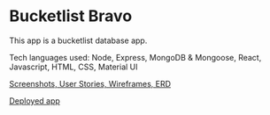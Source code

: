 # Bucketlist Bravo


This app is a bucketlist database app.

Tech languages used:
Node,
Express,
MongoDB & Mongoose,
React,
Javascript,
HTML,
CSS,
Material UI

[Screenshots, User Stories, Wireframes, ERD](https://trello.com/invite/b/UPi9P4os/3b6dc5d939cb25099621f3952493fd7d/project-4-planner-react)

[Deployed app](https://bucketlist-bravo.netlify.app/)
